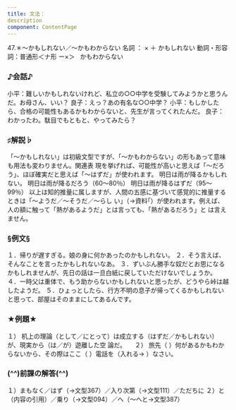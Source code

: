 ```yaml
---
title: 文法：
description
component: ContentPage
---
```



47.＊～かもしれない／～かもわからない
名詞 ： × ＋ かもしれない
動詞・形容詞：普通形＜ナ形 ー×＞   かもわからない
### ♪会話♪
小平：難しいかもしれないけれど、私立の○○中学を受験してみようかと思うんだ。お母さん、いい？ 良子：えっ？あの有名な○○中学？ 小平：もしかしたら、合格の可能性もあるかもわからないと、先生が言ってくれたんだ。 良子：わかったわ。駄目でもともと、やってみたら？
### ♯解説♭
「～かもしれない」は初級文型ですが、「～かもわからない」の形もあって意味も用法も変わりません。関連表 現を挙げれば、可能性が高いと思えば「～だろう」、ほぼ確実だと思えば「～はずだ」が使われます。
明日は雨が降るかもしれない。 明日は雨が降るだろう（60～80％）
明日は雨が降るはずだ（95～99％）
以上は知的推量に属しますが、人間の五感に基づいて感覚的に推量するときは「～ようだ／～そうだ／～らし い」（→資料｢）が使われます。例えば、人の額に触って「熱があるようだ」とは言っても、「熱があるだろう」と は言えません。
### §例文§
１．帰りが遅すぎる。娘の身に何かあったのかもしれない。
２．そう言えば、そんなことを言ったかもしれないなあ。
３．ずいぶん勝手な奴だとお思になるかもしれませんが、先日の話は一旦白紙に戻していただけないでしょうか。
４．一時父は重体で、もう助からないかもしれないと思ったが、どうやら峠は越したようだ。
５．ひょっとしたら、行方不明の息子が帰ってくるかもしれないと思って、部屋はそのままにしてあるんです。
### ★例題★
１） 机上の理論（として／にとって）は成立する（はずだ／かもしれない）が、現実から（は／が）遊離した空
論だ。    
２） 旅先（ ）何があるかもわからないから、その際はここ（ ）電話を（入れる→ ）なさい。
### (^^)前課の解答(^^)
１）まもなく／はず（→文型367）／入り次第（→文型111）／ただちに
２）と（内容の引用）／乗り（→文型094）／へ（～へと→文型387）
